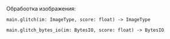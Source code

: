 Обрабоотка изображения:

	main.glitch(im: ImageType, score: float) -> ImageType
	
	main.glitch_bytes_io(im: BytesIO, score: float) -> BytesIO